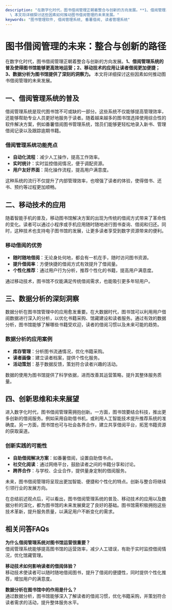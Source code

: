 ```yaml
---
description: "在数字化时代，图书借阅管理正朝着整合与创新的方向发展。**1、借阅管理系统的普及使得图书馆能够更高效地运营；2、移动技术的应用让读者借阅更加便捷；3、数据分析为图书馆提供了深刻的洞察力。**\
  \ 本文将详细探讨这些因素如何推动图书借阅管理的未来发展。"
keywords: "图书管理软件, 借阅管理系统, 番薯借阅, 读者管理系统"
---
```

# 图书借阅管理的未来：整合与创新的路径

在数字化时代，图书借阅管理正朝着整合与创新的方向发展。**1、借阅管理系统的普及使得图书馆能够更高效地运营；2、移动技术的应用让读者借阅更加便捷；3、数据分析为图书馆提供了深刻的洞察力。** 本文将详细探讨这些因素如何推动图书借阅管理的未来发展。

## 一、借阅管理系统的普及

借阅管理系统是现代图书馆不可或缺的一部分。这些系统不仅能够提高管理效率，还能够帮助专业人员更好地服务于读者。随着越来越多的图书馆选择使用综合性的软件解决方案，例如番薯借阅图书管理系统，馆员们能够更轻松地录入新书、管理借阅记录以及跟踪逾期书籍。

### 借阅管理系统功能亮点

- **自动化流程**：减少人工操作，提高工作效率。
- **实时统计**：实时监控借阅情况，便于调配资源。
- **用户友好界面**：简化操作流程，提高用户满意度。

这种系统的流行不仅提升了内部管理效率，也增强了读者的体验，使得借书、还书、预约等过程更加顺畅。

## 二、移动技术的应用

随着智能手机的普及，移动图书馆解决方案的出现为传统的借阅方式带来了革命性的变化。读者可以通过小程序或手机应用随时随地进行图书查询、借阅和归还。同时，这种技术也支持电子图书馆的发展，让更多读者享受到数字资源带来的便利。

### 移动借阅的优势

- **随时随地借阅**：无论身处何地，都会有一机在手，随时访问图书资源。
- **提升借阅率**：方便快捷的借阅方式有效提升了借阅量。
- **个性化推荐**：通过用户行为分析，推荐个性化的书籍，提高用户满意度。

通过移动技术，图书馆不仅能满足传统借阅需求，也能吸引更多年轻用户。

## 三、数据分析的深刻洞察

数据分析在图书馆管理中的应用愈发重要。在大数据时代，图书馆可以利用用户借阅数据进行深入的分析，以优化书籍采购、馆藏建设和读者服务。通过有效的数据分析，图书馆能够了解哪些书籍受欢迎，读者的借阅习惯以及未来可能的趋势。

### 数据分析的应用案例

- **库存管理**：分析图书流通情况，优化书籍采购。
- **读者画像**：建立读者档案，提供个性化服务。
- **活动策划**：基于数据反馈，策划符合读者兴趣的活动。

数据的使用为图书馆提供了科学依据，进而改善其运营策略，提升其整体服务质量。

## 四、创新思维和未来展望

进入数字化时代，图书借阅管理需拥抱创新。一方面，图书馆要结合科技，推出更多创新的借阅服务。例如采用自助借书机，或利用人工智能技术提升推荐系统的准确度。另一方面，图书馆也可与社会各界合作，建立共享借阅平台，拓宽书籍资源的获取渠道。

### 创新实践的可能性

- **自助借阅解决方案**：如番薯借阅，设置自助借书点。
- **社交化阅读**：通过网络平台，鼓励读者之间的书籍分享和讨论。
- **跨界合作**：与学校、企业合作，提供量身定制的借阅服务。

未来，图书借阅管理将呈现出更加智能、便捷和个性化的特点。创新与整合将继续引领行业的发展方向。

在总结前述观点后，可以看出，图书借阅管理系统的普及、移动技术的应用以及数据分析的深化，都为图书馆的未来发展奠定了良好的基础。图书馆需积极拥抱这些技术革新，提升服务质量，以满足用户不断变化的需求。

## 相关问答FAQs

**为什么借阅管理系统对图书馆运营很重要？**  
借阅管理系统能够提高图书馆的运营效率，减少人工错误，有助于实时监控借阅情况，优化馆藏管理。

**移动技术如何影响读者的借阅体验？**  
移动技术使读者可以随时随地借阅图书，提升了借阅的便捷性，同时提供个性化推荐，增加用户的满意度。

**数据分析在图书馆中的作用是什么？**  
通过数据分析，图书馆能够深入了解读者的借阅习惯，优化书籍采购，并策划符合读者需求的活动，提升整体服务水平。
